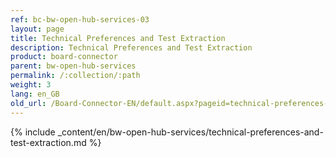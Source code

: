```yaml
---
ref: bc-bw-open-hub-services-03
layout: page
title: Technical Preferences and Test Extraction
description: Technical Preferences and Test Extraction
product: board-connector
parent: bw-open-hub-services
permalink: /:collection/:path
weight: 3
lang: en_GB
old_url: /Board-Connector-EN/default.aspx?pageid=technical-preferences-and-test-extraction
---
```

{% include _content/en/bw-open-hub-services/technical-preferences-and-test-extraction.md %}
